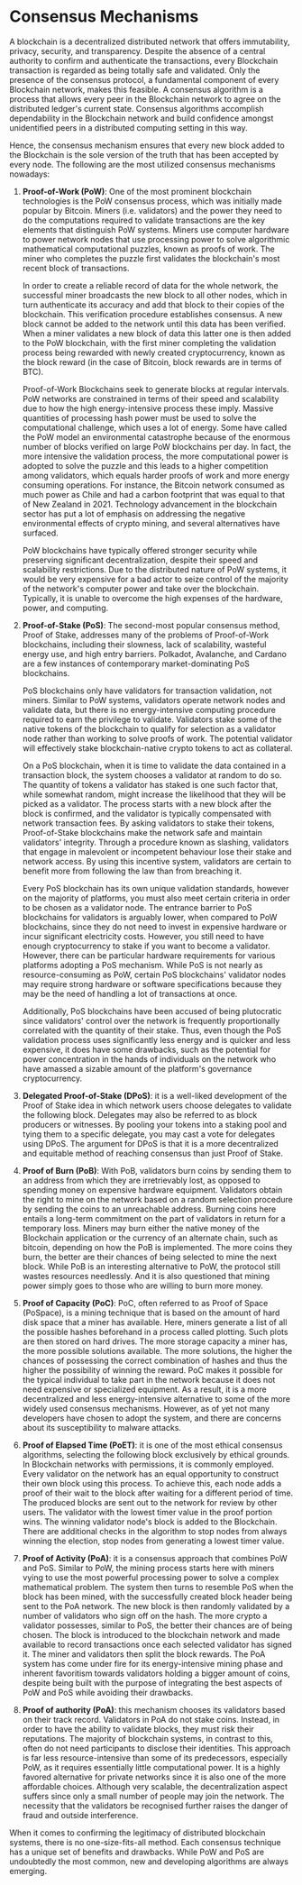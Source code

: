 # Consensus Mechanisms

A blockchain is a decentralized distributed network that offers immutability, privacy, security, and transparency. Despite the absence of a central authority to confirm and authenticate the transactions, every Blockchain transaction is regarded as being totally safe and validated. Only the presence of the consensus protocol, a fundamental component of every Blockchain network, makes this feasible. A consensus algorithm is a process that allows every peer in the Blockchain network to agree on the distributed ledger's current state. Consensus algorithms accomplish dependability in the Blockchain network and build confidence amongst unidentified peers in a distributed computing setting in this way. 

Hence, the consensus mechanism ensures that every new block added to the Blockchain is the sole version of the truth that has been accepted by every node. The following are the most utilized consensus mechanisms nowadays:

1. **Proof-of-Work (PoW)**: One of the most prominent blockchain technologies is the PoW consensus process, which was initially made popular by Bitcoin. Miners (i.e. validators) and the power they need to do the computations required to validate transactions are the key elements that distinguish PoW systems. Miners use computer hardware to power network nodes that use processing power to solve algorithmic mathematical computational puzzles, known as proofs of work. The miner who completes the puzzle first validates the blockchain's most recent block of transactions. 
    
    In order to create a reliable record of data for the whole network, the successful miner broadcasts the new block to all other nodes, which in turn authenticate its accuracy and add that block to their copies of the blockchain. This verification procedure establishes consensus. A new block cannot be added to the network until this data has been verified. When a miner validates a new block of data this latter one is then added to the PoW blockchain, with the first miner completing the validation process being rewarded with newly created cryptocurrency, known as the block reward (in the case of Bitcoin, block rewards are in terms of BTC).

    Proof-of-Work Blockchains seek to generate blocks at regular intervals. PoW networks are constrained in terms of their speed and scalability due to how the high energy-intensive process these imply. Massive quantities of processing hash power must be used to solve the computational challenge, which uses a lot of energy. Some have called the PoW model an environmental catastrophe because of the enormous number of blocks verified on large PoW blockchains per day. In fact, the more intensive the validation process, the more computational power is adopted to solve the puzzle and this leads to a higher competition among validators, which equals harder proofs of work and more energy consuming operations. For instance, the Bitcoin network consumed as much power as Chile and had a carbon footprint that was equal to that of New Zealand in 2021. Technology advancement in the blockchain sector has put a lot of emphasis on addressing the negative environmental effects of crypto mining, and several alternatives have surfaced.

    PoW blockchains have typically offered stronger security while preserving significant decentralization, despite their speed and scalability restrictions. Due to the distributed nature of PoW systems, it would be very expensive for a bad actor to seize control of the majority of the network's computer power and take over the blockchain. Typically, it is unable to overcome the high expenses of the hardware, power, and computing.

2. **Proof-of-Stake (PoS)**: The second-most popular consensus method, Proof of Stake, addresses many of the problems of Proof-of-Work blockchains, including their slowness, lack of scalability, wasteful energy use, and high entry barriers. Polkadot, Avalanche, and Cardano are a few instances of contemporary market-dominating PoS blockchains.

    PoS blockchains only have validators for transaction validation, not miners. Similar to PoW systems, validators operate network nodes and validate data, but there is no energy-intensive computing procedure required to earn the privilege to validate. Validators stake some of the native tokens of the blockchain to qualify for selection as a validator node rather than working to solve proofs of work. The potential validator will effectively stake blockchain-native crypto tokens to act as collateral. 

    On a PoS blockchain, when it is time to validate the data contained in a transaction block, the system chooses a validator at random to do so. The quantity of tokens a validator has staked is one such factor that, while somewhat random, might increase the likelihood that they will be picked as a validator. The process starts with a new block after the block is confirmed, and the validator is typically compensated with network transaction fees. By asking validators to stake their tokens, Proof-of-Stake blockchains make the network safe and maintain validators' integrity. Through a procedure known as slashing, validators that engage in malevolent or incompetent behaviour lose their stake and network access. By using this incentive system, validators are certain to benefit more from following the law than from breaching it.

    Every PoS blockchain has its own unique validation standards, however on the majority of platforms, you must also meet certain criteria in order to be chosen as a validator node. The entrance barrier to PoS blockchains for validators is arguably lower, when compared to PoW blockchains, since they do not need to invest in expensive hardware or incur significant electricity costs. However, you still need to have enough cryptocurrency to stake if you want to become a validator. However, there can be particular hardware requirements for various platforms adopting a PoS mechanism. While PoS is not nearly as resource-consuming as PoW, certain PoS blockchains' validator nodes may require strong hardware or software specifications because they may be the need of handling a lot of transactions at once. 

    Additionally, PoS blockchains have been accused of being plutocratic since validators' control over the network is frequently proportionally correlated with the quantity of their stake. Thus, even though the PoS validation process uses significantly less energy and is quicker and less expensive, it does have some drawbacks, such as the potential for power concentration in the hands of individuals on the network who have amassed a sizable amount of the platform's governance cryptocurrency.

3. **Delegated Proof-of-Stake (DPoS)**: it is a well-liked development of the Proof of Stake idea in which network users choose delegates to validate the following block. Delegates may also be referred to as block producers or witnesses. By pooling your tokens into a staking pool and tying them to a specific delegate, you may cast a vote for delegates using DPoS. The argument for DPoS is that it is a more decentralized and equitable method of reaching consensus than just Proof of Stake.

4. **Proof of Burn (PoB)**: With PoB, validators burn coins by sending them to an address from which they are irretrievably lost, as opposed to spending money on expensive hardware equipment. Validators obtain the right to mine on the network based on a random selection procedure by sending the coins to an unreachable address. Burning coins here entails a long-term commitment on the part of validators in return for a temporary loss. Miners may burn either the native money of the Blockchain application or the currency of an alternate chain, such as bitcoin, depending on how the PoB is implemented. The more coins they burn, the better are their chances of being selected to mine the next block. While PoB is an interesting alternative to PoW, the protocol still wastes resources needlessly. And it is also questioned that mining power simply goes to those who are willing to burn more money.

5. **Proof of Capacity (PoC)**: PoC, often referred to as Proof of Space (PoSpace), is a mining technique that is based on the amount of hard disk space that a miner has available. Here, miners generate a list of all the possible hashes beforehand in a process called plotting. Such plots are then stored on hard drives. The more storage capacity a miner has, the more possible solutions available. The more solutions, the higher the chances of possessing the correct combination of hashes and thus the higher the possibility of winning the reward. PoC makes it possible for the typical individual to take part in the network because it does not need expensive or specialized equipment. As a result, it is a more decentralized and less energy-intensive alternative to some of the more widely used consensus mechanisms. However, as of yet not many developers have chosen to adopt the system, and there are concerns about its susceptibility to malware attacks.

6. **Proof of Elapsed Time (PoET)**: it is one of the most ethical consensus algorithms, selecting the following block exclusively by ethical grounds. In Blockchain networks with permissions, it is commonly employed. Every validator on the network has an equal opportunity to construct their own block using this process. To achieve this, each node adds a proof of their wait to the block after waiting for a different period of time. The produced blocks are sent out to the network for review by other users. The validator with the lowest timer value in the proof portion wins. The winning validator node's block is added to the Blockchain. There are additional checks in the algorithm to stop nodes from always winning the election, stop nodes from generating a lowest timer value.

7. **Proof of Activity (PoA)**: it is a consensus approach that combines PoW and PoS. Similar to PoW, the mining process starts here with miners vying to use the most powerful processing power to solve a complex mathematical problem. The system then turns to resemble PoS when the block has been mined, with the successfully created block header being sent to the PoA network. The new block is then randomly validated by a number of validators who sign off on the hash. The more crypto a validator possesses, similar to PoS, the better their chances are of being chosen. The block is introduced to the blockchain network and made available to record transactions once each selected validator has signed it. The miner and validators then split the block rewards. The PoA system has come under fire for its energy-intensive mining phase and inherent favoritism towards validators holding a bigger amount of coins, despite being built with the purpose of integrating the best aspects of PoW and PoS while avoiding their drawbacks.

8. **Proof of authority (PoA)**: this mechanism chooses its validators based on their track record.   Validators in PoA do not stake coins. Instead, in order to have the ability to validate blocks, they must risk their reputations. The majority of blockchain systems, in contrast to this, often do not need participants to disclose their identities. This approach is far less resource-intensive than some of its predecessors, especially PoW, as it requires essentially little computational power. It is a highly favored alternative for private networks since it is also one of the more affordable choices. Although very scalable, the decentralization aspect suffers since only a small number of people may join the network. The necessity that the validators be recognised further raises the danger of fraud and outside interference.

When it comes to confirming the legitimacy of distributed blockchain systems, there is no one-size-fits-all method. Each consensus technique has a unique set of benefits and drawbacks. While PoW and PoS are undoubtedly the most common, new and developing algorithms are always emerging.
